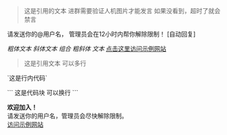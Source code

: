 
> 这是引用的文本
进群需要验证人机图片才能发言
如果没看到，超时了就会禁言

请发送你的@用户名，
管理员会在12小时内帮你解除限制！
[自动回复]

*粗体文本*
_斜体文本_
*组合 _粗斜体_ 文本*
[点击这里访问示例网站](https://example.com)

> 这是引用文本
> 可以多行

\`这是行内代码\`

\`\`\`
这是代码块
可以换行
\`\`\`

<b>欢迎加入！</b><br>
请发送你的用户名，管理员会尽快解除限制。<br>
<a href="https://example.com">访问示例网站</a>
